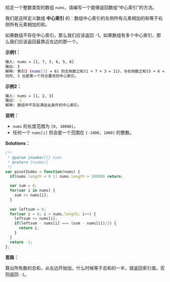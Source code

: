 给定一个整数类型的数组 `nums`，请编写一个能够返回数组“中心索引”的方法。

我们是这样定义数组 **中心索引** 的：数组中心索引的左侧所有元素相加的和等于右侧所有元素相加的和。

如果数组不存在中心索引，那么我们应该返回 -1。如果数组有多个中心索引，那么我们应该返回最靠近左边的那一个。

**示例1：**

```bash
输入: nums = [1, 7, 3, 6, 5, 6]
输出: 3
解释: 索引3 (nums[3] = 6) 的左侧数之和(1 + 7 + 3 = 11)，与右侧数之和(5 + 6 = 11)相等。
同时, 3 也是第一个符合要求的中心索引。
```

**示例2：**

```bash
输入: nums = [1, 2, 3]
输出: -1
解释: 数组中不存在满足此条件的中心索引。
```

**说明：**

* `nums` 的长度范围为 `[0, 10000]`。
* 任何一个 `nums[i]` 将会是一个范围在 `[-1000, 1000]` 的整数。

**Solutions：**

```js
/**
 * @param {number[]} nums
 * @return {number}
 */
var pivotIndex = function(nums) {
  if(nums.length < 0 || nums.length > 10000) return;
  
  var sum = 0;
  for(var i in nums) {
    sum += nums[i];
  }
  
  var leftsum = 0;
  for(var i = 0; i < nums.length; i++) {
    leftsum += nums[i];
    if(leftsum - nums[i] === (sum - nums[i])/2) {
      return i;
    } 
  }
  return -1;
};
```

**思路：**

算出所有数的总和，从左边开始加，什么时候等于总和的一半，就返回索引值。否则返回 `-1`。